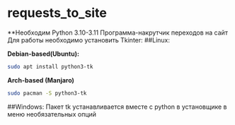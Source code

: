 # requests_to_site
**Необходим Python 3.10-3.11
Программа-накрутчик переходов на сайт
Для работы необходимо установить Tkinter:
##Linux:

**Debian-based(Ubuntu):**
```bash
sudo apt install python3-tk
```
**Arch-based (Manjaro)**
```bash
sudo pacman -S python3-tk
```
##Windows:
Пакет tk устанавливается вместе с python в установщике в меню необязательных опций